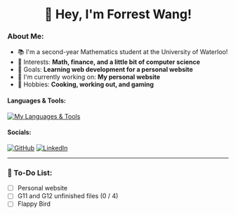 # <div align="center"> 👋 Hey, I'm Forrest Wang! </div>  

### About Me:

- 📚 I'm a second-year Mathematics student at the University of Waterloo!
- 🧠 Interests: **Math, finance, and a little bit of computer science**
- 🎯 Goals: **Learning web development for a personal website**
- 🔭 I'm currently working on: **My personal website**
- 🍣 Hobbies: **Cooking, working out, and gaming**

#### Languages & Tools:

[![My Languages & Tools](https://skillicons.dev/icons?i=idea,py,java)](https://skillicons.dev)


#### Socials:

[![GitHub](https://skillicons.dev/icons?i=github)](https://github.com/forrestywang)
[![LinkedIn](https://skillicons.dev/icons?i=linkedin)](https://www.linkedin.com/in/forrestywang/)

---

### 🚧 To-Do List:

- [ ] Personal website
- [ ] G11 and G12 unfinished files (0 / 4)
- [ ] Flappy Bird
